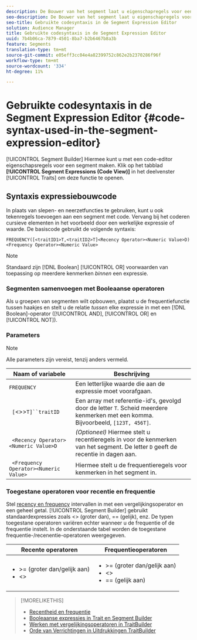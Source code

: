 ```yaml
---
description: De Bouwer van het segment laat u eigenschapregels voor een segment bouwen gebruikend een coderedacteur. Klik op het tabblad Segmentexpressies (Codeweergave) in het deelvenster Vertrekken om deze functie te openen.
seo-description: De Bouwer van het segment laat u eigenschapregels voor een segment bouwen gebruikend een coderedacteur. Klik op het tabblad Segmentexpressies (Codeweergave) in het deelvenster Vertrekken om deze functie te openen.
seo-title: Gebruikte codesyntaxis in de Segment Expression Editor
solution: Audience Manager
title: Gebruikte codesyntaxis in de Segment Expression Editor
uuid: 7b4b06ca-7879-4501-8ba7-b2b6467b8a3b
feature: Segments
translation-type: tm+mt
source-git-commit: e05eff3cc04e4a82399752c862e2b2370286f96f
workflow-type: tm+mt
source-wordcount: '334'
ht-degree: 11%

---
```



# Gebruikte codesyntaxis in de Segment Expression Editor {#code-syntax-used-in-the-segment-expression-editor}

[!UICONTROL Segment Builder] Hiermee kunt u met een code-editor eigenschapsregels voor een segment maken. Klik op het tabblad **[!UICONTROL Segment Expressions (Code View)]** in het deelvenster [!UICONTROL Traits] om deze functie te openen.

## Syntaxis expressiebouwcode

In plaats van slepen- en neerzetfuncties te gebruiken, kunt u ook tekenregels toevoegen aan een segment met code. Vervang bij het coderen cursieve elementen in het voorbeeld door een werkelijke expressie of waarde. De basiscode gebruikt de volgende syntaxis:

```
FREQUENCY([<traitID1>T,<traitID2>T]<Recency Operator><Numeric Value>D)
<Frequency Operator><Numeric Value>
```

>[!NOTE]
>
>Standaard zijn [!DNL Boolean] [!UICONTROL OR] voorwaarden van toepassing op meerdere kenmerken *binnen* een expressie.

### Segmenten samenvoegen met Booleaanse operatoren

Als u groepen van segmenten wilt opbouwen, plaatst u de frequentiefunctie tussen haakjes en stelt u de relatie *tussen* elke expressie in met een [!DNL Boolean]-operator ([!UICONTROL AND], [!UICONTROL OR] en [!UICONTROL NOT]).

### Parameters

>[!NOTE]
>
>Alle parameters zijn vereist, tenzij anders vermeld.

| Naam of variabele | Beschrijving |
|---|---|
| `FREQUENCY` | Een letterlijke waarde die aan de expressie moet voorafgaan. |
| ` [`&lt;>>`T]``traitID` | Een array met referentie-id&#39;s, gevolgd door de letter `T`. Scheid meerdere kenmerken met een komma. Bijvoorbeeld, `[123T, 456T]`. |
| ` <Recency Operator><Numeric Value>D` | *(Optioneel)* Hiermee stelt u recentieregels in voor de kenmerken van het segment. De letter `D` geeft de recentie in dagen aan. |
| ` <Frequency Operator><Numeric Value>` | Hiermee stelt u de frequentieregels voor kenmerken in het segment in. |

### Toegestane operatoren voor recentie en frequentie

Stel [recency en frequency](../../features/segments/recency-and-frequency.md) intervallen in met een vergelijkingsoperator en een geheel getal. [!UICONTROL Segment Builder] gebruikt standaardexpressies zoals  &lt;> (groter dan), == (gelijk), enz. De typen toegestane operatoren variëren echter wanneer u de frequentie of de frequentie instelt. In de onderstaande tabel worden de toegestane frequentie-/recenentie-operatoren weergegeven.

<table id="table_2F92617CB472442BA5639E24DB4E43D3"> 
 <thead> 
  <tr> 
   <th colname="col1" class="entry"> Recente operatoren </th> 
   <th colname="col2" class="entry"> Frequentieoperatoren </th> 
  </tr> 
 </thead>
 <tbody> 
  <tr> 
   <td colname="col1"> 
    <ul id="ul_66D11A34097648A997BA5C6CCC38503A"> 
     <li id="li_EA0B607E58834E62B427C0B7626C2BD1">&gt;= (groter dan/gelijk aan) </li> 
     <li id="li_CFE3D2DBEF424093A0497A70324D5B31">&lt;&gt; </li> 
    </ul> </td> 
   <td colname="col2"> 
    <ul id="ul_A5A38BCD71B844F0B5FB28256069F87E"> 
     <li id="li_EA17C353214E4C2EA2B70169C94A2E53">&gt;= (groter dan/gelijk aan) </li> 
     <li id="li_87CE5CCC6B44446BB2FD0AAD47712368">&lt;&gt; </li> 
     <li id="li_7E922AEF3A524E78A18A9F6ECBF7460B">== (gelijk aan) </li> 
    </ul> </td> 
  </tr> 
 </tbody> 
</table>

>[!MORELIKETHIS]
>
>* [Recentheid en frequentie](../../features/segments/recency-and-frequency.md)
>* [Booleaanse expressies in Trait en Segment Builder](../../reference/boolean-expressions-tsb.md)
>* [Werken met vergelijkingsoperatoren in TraitBuilder](../../features/traits/trait-comparison-operators.md)
>* [Orde van Verrichtingen in Uitdrukkingen TraitBuilder](../../features/traits/trait-operator-precedence.md)

